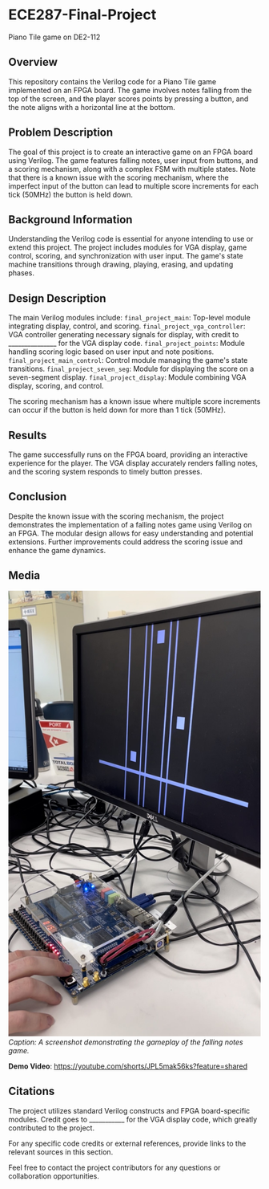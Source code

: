 # ECE287-Final-Project
Piano Tile game on DE2-112

## Overview
This repository contains the Verilog code for a Piano Tile game implemented on an FPGA board. The game involves notes falling from the top of the screen, and the player scores points by pressing a button, and the note aligns with a horizontal line at the bottom.

## Problem Description
The goal of this project is to create an interactive game on an FPGA board using Verilog. The game features falling notes, user input from buttons, and a scoring mechanism, along with a complex FSM with multiple states. Note that there is a known issue with the scoring mechanism, where the imperfect input of the button can lead to multiple score increments for each tick (50MHz) the button is held down.

## Background Information
Understanding the Verilog code is essential for anyone intending to use or extend this project. The project includes modules for VGA display, game control, scoring, and synchronization with user input. The game's state machine transitions through drawing, playing, erasing, and updating phases.

## Design Description
The main Verilog modules include:
`final_project_main`: Top-level module integrating display, control, and scoring.
`final_project_vga_controller`: VGA controller generating necessary signals for display, with credit to _______________ for the VGA display code.
`final_project_points`: Module handling scoring logic based on user input and note positions.
`final_project_main_control`: Control module managing the game's state transitions.
`final_project_seven_seg`: Module for displaying the score on a seven-segment display.
`final_project_display`: Module combining VGA display, scoring, and control.

The scoring mechanism has a known issue where multiple score increments can occur if the button is held down for more than 1 tick (50MHz).

## Results
The game successfully runs on the FPGA board, providing an interactive experience for the player. The VGA display accurately renders falling notes, and the scoring system responds to timely button presses.

## Conclusion
Despite the known issue with the scoring mechanism, the project demonstrates the implementation of a falling notes game using Verilog on an FPGA. The modular design allows for easy understanding and potential extensions. Further improvements could address the scoring issue and enhance the game dynamics.

## Media
![Gameplay Screenshot](Falling_Notes.jpg)
*Caption: A screenshot demonstrating the gameplay of the falling notes game.*

**Demo Video**: https://youtube.com/shorts/JPL5mak56ks?feature=shared

## Citations
The project utilizes standard Verilog constructs and FPGA board-specific modules. Credit goes to ___________ for the VGA display code, which greatly contributed to the project.

For any specific code credits or external references, provide links to the relevant sources in this section.

Feel free to contact the project contributors for any questions or collaboration opportunities.


